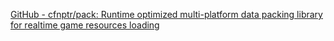
[GitHub - cfnptr/pack: Runtime optimized multi-platform data packing library for realtime game resources loading](https://github.com/cfnptr/pack)
